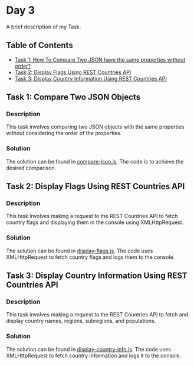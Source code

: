 # Day 3

A brief description of my Task.

## Table of Contents

- [Task 1: How To Compare Two JSON have the same properties without order? ](#task-1-compare-two-json-objects)
- [Task 2: Display Flags Using REST Countries API](#task-2-display-flags-using-rest-countries-api)
- [Task 3: Display Country Information Using REST Countries API](#task-3-display-country-information-using-rest-countries-api)


## Task 1: Compare Two JSON Objects

### Description
This task involves comparing two JSON objects with the same properties without considering the order of the properties.

### Solution
The solution can be found in [compare-json.js](../day3task/Object/script.js). The code is to achieve the desired comparison.

## Task 2: Display Flags Using REST Countries API

### Description
This task involves making a request to the REST Countries API to fetch country flags and displaying them in the console using XMLHttpRequest.

### Solution
The solution can be found in [display-flags.js](../day3task/flags/script.js). The code uses XMLHttpRequest to fetch country flags and logs them to the console.

## Task 3: Display Country Information Using REST Countries API

### Description
This task involves making a request to the REST Countries API to fetch and display country names, regions, subregions, and populations.

### Solution
The solution can be found in [display-country-info.js](../day3task/country/script.js). The code uses XMLHttpRequest to fetch country information and logs it to the console.


